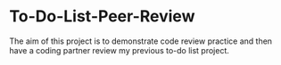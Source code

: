 # To-Do-List-Peer-Review
The aim of this project is to demonstrate code review practice and then have a coding partner review my previous to-do list project.
